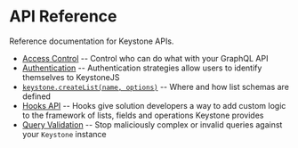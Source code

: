 <!--[meta]
title: API
section: api
[meta]-->

# API Reference

Reference documentation for Keystone APIs.

- [Access Control](/docs/api/access-control.md) --
  Control who can do what with your GraphQL API
- [Authentication](/docs/api/authentication.md) --
  Authentication strategies allow users to identify themselves to KeystoneJS
- [`keystone.createList(name, options)`](/docs/api/create-list.md) --
  Where and how list schemas are defined
- [Hooks API](/docs/api/hooks.md) --
  Hooks give solution developers a way to add custom logic to the framework of lists, fields and operations Keystone provides
- [Query Validation](/docs/api/validation.md) --
  Stop maliciously complex or invalid queries against your `Keystone` instance
